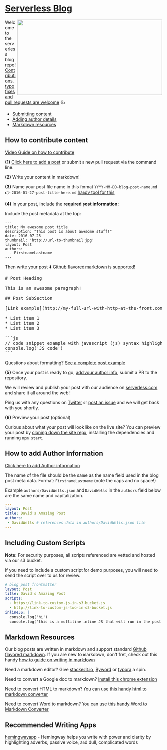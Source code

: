 # [Serverless Blog](https://serverless.com/blog/)

<a href="https://www.youtube.com/watch?v=ps1oQeg-0ss" target="_blank"><img align="right" width="465" height="241" src="https://cloud.githubusercontent.com/assets/532272/23035035/bb26026c-f432-11e6-9338-a603b8cb32b4.png"></a>

Welcome to the serverless blog repo! [Contributions, typo fixes and pull requests are welcome](https://github.com/serverless/blog/new/master/post) :thumbsup:

- [Submitting content](#how-to-contribute-content)
- [Adding author details](#how-to-add-author-information)
- [Markdown resources](#markdown-resources)

## How to contribute content

[Video Guide on how to contribute](https://www.youtube.com/watch?v=ps1oQeg-0ss)

**(1)** [Click here to add a post](https://github.com/serverless/blog/new/master/post) or submit a new pull request via the command line.

**(2)** Write your content in markdown!

**(3)** Name your post file name in this format `YYYY-MM-DD-blog-post-name.md` :point_right: `2016-01-27-post-title-here.md` [handy tool for this](https://blog.tersmitten.nl/slugify/)

**(4)** In your post, include the **required post information:**

Include the post metadata at the top:


```
---
title: My awesome post title
description: "This post is about awesome stuff!"
date: 2016-07-25
thumbnail: 'http://url-to-thumbnail.jpg'
layout: Post
authors:
  - FirstnameLastname
---
```


Then write your post :arrow_down: [Github flavored markdown](https://guides.github.com/features/mastering-markdown/) is supported!

<pre>
# Post Heading

This is an awesome paragraph!

## Post SubSection

[Link example](http://my-full-url-with-http-at-the-front.com)

* List item 1
* List item 2
* List item 3

```js
// code snippet example with javascript (js) syntax highlighting
console.log('JS code')
```
</pre>

Questions about formatting? [See a complete post example](https://raw.githubusercontent.com/serverless/blog/master/posts/2016-10-25-building-a-serverless-garden.md)

**(5)** Once your post is ready to go, [add your author info](#how-to-add-author-information), submit a PR to the repository.

We will review and publish your post with our audience on [serverless.com](http://serverless.com/blog) and share it all around the web!

Ping us with any questions on [Twitter](http://twitter.com/goserverless) or [post an issue](https://github.com/serverless/blog/issues/new) and we will get back with you shortly.

**(6)** Preview your post (optional)

Curious about what your post will look like on the live site? You can preview your post by [cloning down the site repo](https://github.com/serverless/site#quick-start), installing the dependencies and running `npm start`.

## How to add Author Information

[Click here to add Author information](https://github.com/serverless/blog/new/master/authors)

The name of the file should be the same as the name field used in the blog post meta data. Format: `FirstnameLastname` (note the caps and no space!)

Example `authors/DavidWells.json` and `DavidWells` in the `authors` field below are the same name and capitalization.

```yml
---
layout: Post
title: David's Amazing Post
authors:
 - DavidWells # references data in authors/DavidWells.json file
---
```

## Including Custom Scripts

**Note:** For security purposes, all scripts referenced are vetted and hosted via our s3 bucket.

If you need to include a custom script for demo purposes, you will need to send the script over to us for review.

```yml
# blog post frontmatter
layout: Post
title: David's Amazing Post
scripts:
  - https://link-to-custom-js-in-s3-bucket.js
  - http://link-to-custom-js-two-in-s3-bucket.js
inlineJS: |
  console.log('hi')
  console.log('this is a multiline inline JS that will run in the post')
```

## Markdown Resources

Our blog posts are written in markdown and support standard [Github flavored markdown](https://guides.github.com/features/mastering-markdown/). If you are new to markdown, don't fret, check out this handy [how to guide on writing in markdown](https://blog.ghost.org/markdown/)

Need a markdown editor? Give [stackedit.io](https://stackedit.io/editor), [Byword](https://bywordapp.com/) or [typora](https://www.typora.io/) a spin.

Need to convert a Google doc to markdown? [Install this chrome extension](https://chrome.google.com/webstore/detail/export-as-markdown/hbojhdcnbcondcdfpfocpkjkfkbnbdad)

Need to convert HTML to markdown? You can use [this handy html to markdown converter](https://domchristie.github.io/to-markdown/)

Need to convert Word to markdown? You can use [this handy Word to Markdown Converter](https://word-to-markdown.herokuapp.com/)

## Recommended Writing Apps

[hemingwayapp](http://www.hemingwayapp.com/desktop.html) - Hemingway helps you write with power and clarity by highlighting adverbs, passive voice, and dull, complicated words
